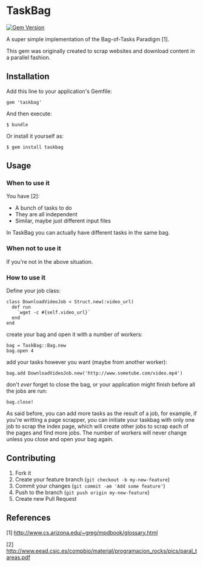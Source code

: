 # TaskBag
[![Gem Version](https://badge.fury.io/rb/taskbag.png)](http://badge.fury.io/rb/taskbag)

A super simple implementation of the Bag-of-Tasks Paradigm [1].

This gem was originally created to scrap websites and download content in a parallel fashion.

## Installation

Add this line to your application's Gemfile:

    gem 'taskbag'

And then execute:

    $ bundle

Or install it yourself as:

    $ gem install taskbag

## Usage

### When to use it

You have [2]:
* A bunch of tasks to do
* They are all independent
* Similar, maybe just different input files

In TaskBag you can actually have different tasks in the same bag.

### When not to use it

If you're not in the above situation.

### How to use it

Define your job class:

```
class DownloadVideoJob < Struct.new(:video_url)
  def run
  	`wget -c #{self.video_url}`
  end
end
```

create your bag and open it with a number of workers:

```
bag = TaskBag::Bag.new
bag.open 4
```

add your tasks however you want (maybe from another worker):

```
bag.add DownloadVideoJob.new('http://www.sometube.com/video.mp4')
```

don't *ever* forget to close the bag, or your application might finish before all the jobs are run:

```
bag.close!
```

As said before, you can add more tasks as the result of a job, for example, if you're writting a page scrapper, you can initiate your taskbag with only one job to scrap the index page, which will create other jobs to scrap each of the pages and find more jobs. The number of workers will never change unless you close and open your bag again.

## Contributing

1. Fork it
2. Create your feature branch (`git checkout -b my-new-feature`)
3. Commit your changes (`git commit -am 'Add some feature'`)
4. Push to the branch (`git push origin my-new-feature`)
5. Create new Pull Request

## References

[1] http://www.cs.arizona.edu/~greg/mpdbook/glossary.html

[2] http://www.eead.csic.es/compbio/material/programacion_rocks/pics/paral_tareas.pdf
